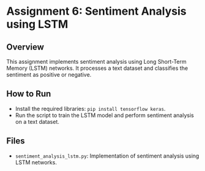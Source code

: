 # Assignment 6: Sentiment Analysis using LSTM

## Overview
This assignment implements sentiment analysis using Long Short-Term Memory (LSTM) networks. It processes a text dataset and classifies the sentiment as positive or negative.

## How to Run
- Install the required libraries: `pip install tensorflow keras`.
- Run the script to train the LSTM model and perform sentiment analysis on a text dataset.

## Files
- `sentiment_analysis_lstm.py`: Implementation of sentiment analysis using LSTM networks.

